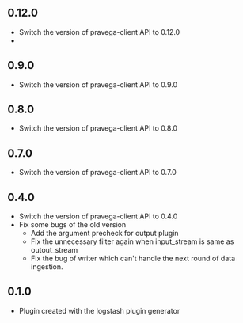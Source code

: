 ## 0.12.0
- Switch the version of pravega-client API to 0.12.0
- 
## 0.9.0
  - Switch the version of pravega-client API to 0.9.0

## 0.8.0
  - Switch the version of pravega-client API to 0.8.0

## 0.7.0
- Switch the version of pravega-client API to 0.7.0

## 0.4.0
  - Switch the version of pravega-client API to 0.4.0
  - Fix some bugs of the old version
      - Add the argument precheck for output plugin
      - Fix the unnecessary filter again when input_stream is same as outout_stream
      - Fix the bug of writer which can't handle the next round of data ingestion.

## 0.1.0
  - Plugin created with the logstash plugin generator
